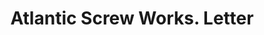 ---
doi: 10.7916/D8R79S7B
date_other: '1906'
date_other_textual: '1906'
form: correspondence
genre:
- Letters (correspondence)
name:
- Atlantic Screw Works
object_in_context_url: https://biggert.cul.columbia.edu/items/view/ave_biggert_00068
subject_hierarchical_geographic:
- Hartford, Connecticut, United States
subject_name:
- Atlantic Screw Works
title: Atlantic Screw Works. Letter
sort_title: Atlantic Screw Works. Letter
call_number: ave_biggert_00068
coordinates:
- 41.7625,-72.67416666666666
pid: ave_biggert_00068
identifiers: ave_biggert_00068
thumbnail: https://derivativo-1.library.columbia.edu/iiif/2/ldpd:342751/full/!256,256/0/native.jpg
permalink: "/biggert/ave_biggert_00068/"
layout: iiif-image-page
---